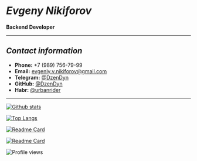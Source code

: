 # *Evgeny Nikiforov*
**Backend Developer**

---
## *Contact information*
* **Phone:** +7 (989) 756-79-99
* **Email:** evgeniy.v.nikiforov@gmail.com
* **Telegram:** [@DzenDyn](https://t.me/dzendyn) 
* **GitHub:** [@DzenDyn](https://github.com/dzendyn)
* **Habr:** [@urbanrider](https://habr.com/ru/users/urbanrider/)  
  
---

[![Github stats](https://github-readme-stats.vercel.app/api?username=dzendyn&show_icons=true&theme=vue)](https://github.com/dzendyn)

[![Top Langs](https://github-readme-stats.vercel.app/api/top-langs/?username=dzendyn&show_icons=true&theme=vue&layout=compact)](https://github.com/dzendyn)



[![Readme Card](https://github-readme-stats.vercel.app/api/pin/?username=dzendyn&repo=baseBackend)](https://github.com/dzendyn/baseBackend)

[![Readme Card](https://github-readme-stats.vercel.app/api/pin/?username=dzendyn&repo=zen-cf-ddns)](https://github.com/dzendyn/zen-cf-ddns)








![Profile views](https://gpvc.arturio.dev/dzendyn)

<!--
**DzenDyn/DzenDyn** is a ✨ _special_ ✨ repository because its `README.md` (this file) appears on your GitHub profile.

Here are some ideas to get you started:

- 🔭 I’m currently working on ...
- 🌱 I’m currently learning ...
- 👯 I’m looking to collaborate on ...
- 🤔 I’m looking for help with ...
- 💬 Ask me about ...
- 📫 How to reach me: ...
- 😄 Pronouns: ...
- ⚡ Fun fact: ...
-->

